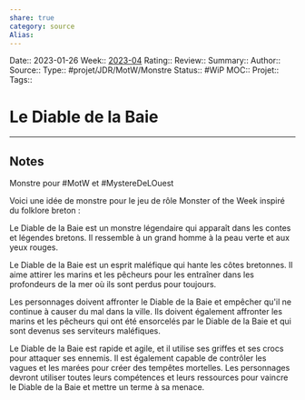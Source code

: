 ```yaml
---
share: true 
category: source
Alias:
---
```


Date:: 2023-01-26
Week:: [2023-04](../week/2023-04.md)
Rating::
Review:: 
Summary:: 
Author::
Source:: 
Type:: #projet/JDR/MotW/Monstre 
Status:: #WiP 
MOC::
Projet:: 
Tags:: 

# Le Diable de la Baie


***

## Notes

Monstre pour #MotW et #MystereDeLOuest 

Voici une idée de monstre pour le jeu de rôle Monster of the Week inspiré du folklore breton :

Le Diable de la Baie est un monstre légendaire qui apparaît dans les contes et légendes bretons. Il ressemble à un grand homme à la peau verte et aux yeux rouges.

Le Diable de la Baie est un esprit maléfique qui hante les côtes bretonnes. Il aime attirer les marins et les pêcheurs pour les entraîner dans les profondeurs de la mer où ils sont perdus pour toujours.

Les personnages doivent affronter le Diable de la Baie et empêcher qu'il ne continue à causer du mal dans la ville. Ils doivent également affronter les marins et les pêcheurs qui ont été ensorcelés par le Diable de la Baie et qui sont devenus ses serviteurs maléfiques.

Le Diable de la Baie est rapide et agile, et il utilise ses griffes et ses crocs pour attaquer ses ennemis. Il est également capable de contrôler les vagues et les marées pour créer des tempêtes mortelles. Les personnages devront utiliser toutes leurs compétences et leurs ressources pour vaincre le Diable de la Baie et mettre un terme à sa menace.

